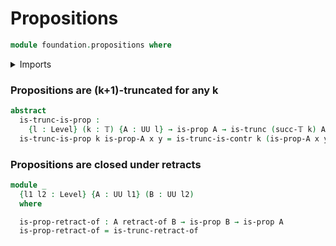 # Propositions

```agda
module foundation.propositions where
```

<details><summary>Imports</summary>
```agda
<<<<<<< Updated upstream
module foundation.propositions where
=======
>>>>>>> Stashed changes
open import foundation-core.propositions public
open import foundation-core.dependent-pair-types
open import foundation-core.equivalences
open import foundation-core.function-extensionality
open import foundation-core.functions
open import foundation-core.homotopies
open import foundation-core.retractions
open import foundation-core.truncated-types
open import foundation-core.truncation-levels
open import foundation-core.universe-levels
open import foundation.contractible-types
```
</details>

### Propositions are (k+1)-truncated for any k

```agda
abstract
  is-trunc-is-prop :
    {l : Level} (k : 𝕋) {A : UU l} → is-prop A → is-trunc (succ-𝕋 k) A
  is-trunc-is-prop k is-prop-A x y = is-trunc-is-contr k (is-prop-A x y)
```

### Propositions are closed under retracts

```agda
module _
  {l1 l2 : Level} {A : UU l1} (B : UU l2)
  where

  is-prop-retract-of : A retract-of B → is-prop B → is-prop A
  is-prop-retract-of = is-trunc-retract-of
```
